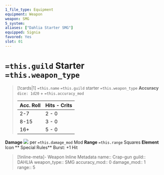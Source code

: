 ```yaml
---
1_file_type: Equipment
equipment: Weapon
weapon: SMG
5_system: 
aliases: ["Dahlia Starter SMG"]
equipped: Signia
favored: Yes
slot: 01
---
```

# `=this.guild` Starter `=this.weapon_type`
>[!cards|1] `=this.name`
> `=this.guild` starter `=this.weapon_type`
__Accuracy__
> `dice: 1d20` + `=this.accuracy_mod`
> 
>| Acc. Roll | Hits - Crits |
> | ---- | ---------------- |
> | 2-7  | 2 - 0            |
> | 8-15 | 3 - 0           |
> | 16+  | 5 - 0               |
__Damage__
![](Dahlia%20Starter%20Submachine%20Gun_image_1.png) per `=this.damage_mod` Mod
__Range__ 
`=this.range` Squares
__Element__
Icon
** Special Rules**
Burst: +1 Hit






> [!inline-meta]-  Weapon Inline Metadata
> name:: Crap-gun
> guild:: DAHLIA
> weapon_type:: SMG
> accuracy_mod:: 0
> damage_mod:: 1
> range:: 5
